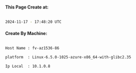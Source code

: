 
   
#### This Page Create at:

```bash

2024-11-17 - 17:48:20 UTC

```

#### Create By Machine:

```bash

Host Name : fv-az1536-86

platform  : Linux-6.5.0-1025-azure-x86_64-with-glibc2.35

Ip Local  : 10.1.0.8

```

